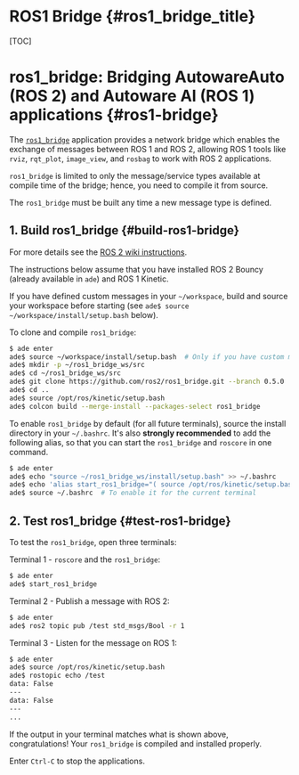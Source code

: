 ROS1 Bridge {#ros1_bridge_title}
============

[TOC]

# ros1_bridge: Bridging AutowareAuto (ROS 2) and Autoware AI (ROS 1) applications {#ros1-bridge}

The [`ros1_bridge`](https://github.com/ros2/ros1_bridge) application provides a network bridge
which enables the exchange of messages between ROS 1 and ROS 2, allowing ROS 1 tools like
`rviz`, `rqt_plot`, `image_view`, and `rosbag` to work with ROS 2 applications.

`ros1_bridge` is limited to only the message/service types available at compile time of the bridge;
hence, you need to compile it from source.

The `ros1_bridge` must be built any time a new message type is
defined.


## 1. Build ros1_bridge {#build-ros1-bridge}

For more details see the
[ROS 2 wiki instructions](https://github.com/ros2/ros1_bridge#building-the-bridge-from-source).

The instructions below assume that you have installed ROS 2 Bouncy (already available in `ade`) and
ROS 1 Kinetic. 

If you have defined custom messages in your `~/workspace`, build and source
your workspace before starting (see `ade$ source ~/workspace/install/setup.bash` below).

To clone and compile `ros1_bridge`:

```bash
$ ade enter
ade$ source ~/workspace/install/setup.bash  # Only if you have custom messages
ade$ mkdir -p ~/ros1_bridge_ws/src
ade$ cd ~/ros1_bridge_ws/src
ade$ git clone https://github.com/ros2/ros1_bridge.git --branch 0.5.0
ade$ cd ..
ade$ source /opt/ros/kinetic/setup.bash
ade$ colcon build --merge-install --packages-select ros1_bridge
```

To enable `ros1_bridge` by default (for all future terminals), source the install directory in your
`~/.bashrc`. It's also **strongly recommended** to add the following alias, so that you can start
the `ros1_bridge` and `roscore` in one command.

```bash
$ ade enter
ade$ echo "source ~/ros1_bridge_ws/install/setup.bash" >> ~/.bashrc
ade$ echo 'alias start_ros1_bridge="( source /opt/ros/kinetic/setup.bash && ( roscore & source ~/ros1_bridge_ws/install/setup.bash && sleep 1 && ros2 run ros1_bridge dynamic_bridge --bridge-all-topics ) && killall roscore ) || killall roscore"' >> ~/.bashrc
ade$ source ~/.bashrc  # To enable it for the current terminal
```

## 2. Test ros1_bridge {#test-ros1-bridge}

To test the `ros1_bridge`, open three terminals:

Terminal 1 - `roscore` and the `ros1_bridge`:

```bash
$ ade enter
ade$ start_ros1_bridge
```

Terminal 2 - Publish a message with ROS 2:
```bash
$ ade enter
ade$ ros2 topic pub /test std_msgs/Bool -r 1
```

Terminal 3 - Listen for the message on ROS 1:
```bash
$ ade enter
ade$ source /opt/ros/kinetic/setup.bash
ade$ rostopic echo /test
data: False
---
data: False
---
...
```

If the output in your terminal matches what is shown above, congratulations! Your `ros1_bridge` is
compiled and installed properly.

Enter `Ctrl-C` to stop the applications.
